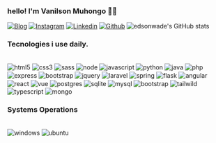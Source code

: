 ### hello! I'm Vanilson Muhongo ✋🏾
[![Blog](https://img.shields.io/website?label=edsonwade.com&style=for-the-badge&url=https://github.com/edsonwade/)](https://github.com/edsonwade)
[![Instagram](https://img.shields.io/badge/Instagram-E4405F?style=for-the-badge&logo=instagram&logoColor=white)](https://instagram.com/edsonwade)
[![Linkedin](https://img.shields.io/badge/LinkedIn-0077B5?style=for-the-badge&logo=linkedin&logoColor=white)](https://linkedin.com/in/vanilson-muhongo-developer)
[![Github](https://img.shields.io/badge/GitHub-100000?style=for-the-badge&logo=github&logoColor=white)](https://github.com/edsonwade)
![edsonwade's GitHub stats](https://github-readme-stats.vercel.app/api?username=edsonwade&show_icons=true&theme=dracula)


### Tecnologies i use daily.
<div style="display:iline_block"><br/>
<img align="center" alt="html5" src="https://img.shields.io/badge/HTML5-E34F26?style=for-the-badge&logo=html5&logoColor=white"/>
<img align="center" alt="css3" src="https://img.shields.io/badge/CSS3-1572B6?style=for-the-badge&logo=css3&logoColor=white"/>
<img align="center" alt="sass" src="https://img.shields.io/badge/Sass-CC6699?style=for-the-badge&logo=sass&logoColor=white"/>
<img align="center" alt="node" src="https://img.shields.io/badge/Node.js-43853D?style=for-the-badge&logo=node.js&logoColor=white"/>
<img align="center" alt="javascript" src="https://img.shields.io/badge/JavaScript-323330?style=for-the-badge&logo=javascript&logoColor=F7DF1E"/>
<img align="center" alt="python" src="https://img.shields.io/badge/Python-14354C?style=for-the-badge&logo=python&logoColor=white"/>
<img align="center" alt="java" src="https://img.shields.io/badge/Java-ED8B00?style=for-the-badge&logo=java&logoColor=white"/>
<img align="center" alt="php" src="https://img.shields.io/badge/PHP-777BB4?style=for-the-badge&logo=php&logoColor=white"/>
<img align="center" alt="express" src="https://img.shields.io/badge/Express.js-404D59?style=for-the-badge"/>
<img align="center" alt="bootstrap" src="https://img.shields.io/badge/Bootstrap-563D7C?style=for-the-badge&logo=bootstrap&logoColor=white"/>
<img align="center" alt="jquery" src="https://img.shields.io/badge/jQuery-0769AD?style=for-the-badge&logo=jquery&logoColor=white"/>
<img align="center" alt="laravel" src="https://img.shields.io/badge/Laravel-FF2D20?style=for-the-badge&logo=laravel&logoColor=white"/>
<img align="center" alt="spring" src="https://img.shields.io/badge/Spring-6DB33F?style=for-the-badge&logo=spring&logoColor=white"/>
<img align="center" alt="flask" src="https://img.shields.io/badge/Flask-000000?style=for-the-badge&logo=flask&logoColor=white"/>
<img align="center" alt="angular" src="https://img.shields.io/badge/Angular-DD0031?style=for-the-badge&logo=angular&logoColor=white"/>
<img align="center" alt="react" src="https://img.shields.io/badge/React-20232A?style=for-the-badge&logo=react&logoColor=61DAFB"/>
<img align="center" alt="vue" src="https://img.shields.io/badge/Vue.js-35495E?style=for-the-badge&logo=vue.js&logoColor=4FC08D"/>
<img align="center" alt="postgres" src="https://img.shields.io/badge/PostgreSQL-316192?style=for-the-badge&logo=postgresql&logoColor=white"/>
<img align="center" alt="sqlite" src="https://img.shields.io/badge/SQLite-07405E?style=for-the-badge&logo=sqlite&logoColor=white"/>
<img align="center" alt="mysql" src="https://img.shields.io/badge/MySQL-00000F?style=for-the-badge&logo=mysql&logoColor=white"/>
<img align="center" alt="bootstrap" src="https://img.shields.io/badge/Bootstrap-563D7C?style=for-the-badge&logo=bootstrap&logoColor=white"/>
<img align="center" alt="tailwild" src="https://img.shields.io/badge/Tailwind_CSS-38B2AC?style=for-the-badge&logo=tailwind-css&logoColor=white"/>
<img align="center" alt="typescript" src="https://img.shields.io/badge/TypeScript-007ACC?style=for-the-badge&logo=typescript&logoColor=white"/>
<img align="center" alt="mongo" src="https://img.shields.io/badge/MongoDB-4EA94B?style=for-the-badge&logo=mongodb&logoColor=white"/></div>

### Systems Operations
<div style="display:iline_block"><br/>
<img align="center" alt="windows" src="https://img.shields.io/badge/Windows-0078D6?style=for-the-badge&logo=windows&logoColor=white"/>
<img align="center" alt="ubuntu" src="https://img.shields.io/badge/Ubuntu-E95420?style=for-the-badge&logo=ubuntu&logoColor=white"/>
</div>

